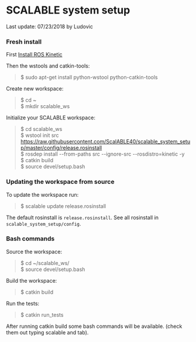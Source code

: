 SCALABLE system setup
=======

Last update: 07/23/2018 by Ludovic

### Fresh install
First [Install ROS Kinetic](http://wiki.ros.org/kinetic/Installation)

Then the wstools and catkin-tools:
> $ sudo apt-get install python-wstool python-catkin-tools

Create new workspace:
> $ cd ~  
> $ mkdir scalable_ws  

Initialize your SCALABLE workspace:

> $ cd scalable_ws  
> $ wstool init src https://raw.githubusercontent.com/ScalABLE40/scalable_system_setup/master/config/release.rosinstall  
> $ rosdep install --from-paths src --ignore-src --rosdistro=kinetic -y  
> $ catkin build  
> $ source devel/setup.bash  

### Updating the workspace from source
To update the workspace run:

> $ scalable update release.rosinstall

The default rosinstall is <code>release.rosinstall</code>. See all rosinstall in <code>scalable_system_setup/config</code>.

### Bash commands
Source the workspace:
> $ cd ~/scalable_ws/  
> $ source devel/setup.bash  

Build the workspace:
> $ catkin build

Run the tests:
> $ catkin run_tests

After running catkin build some bash commands will be available. (check them out typing scalable and tab).
